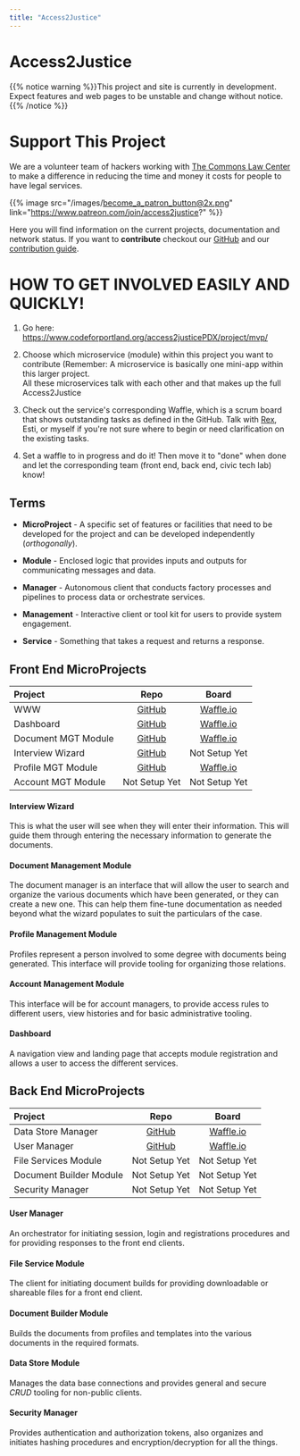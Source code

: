 ```yaml
---
title: "Access2Justice"
---
```


# Access2Justice

{{% notice warning %}}This project and site is currently in development. Expect features and web pages to be unstable and change without notice.
{{% /notice %}}

# Support This Project

We are a volunteer team of hackers working with [The Commons Law Center](https://thecommonslawcenter.org) to make a difference in reducing the time and money it costs for people to have legal services.

{{% image src="/images/become_a_patron_button@2x.png" link="https://www.patreon.com/join/access2justice?" %}}

Here you will find information on the current projects, documentation and network status. If you want to **contribute** checkout our [GitHub](https://github.com/CodeForPortland/access2justicePDX/) and our [contribution guide](https://github.com/CodeForPortland/access2justicePDX/).


# HOW TO GET INVOLVED EASILY AND QUICKLY!

1. Go here: https://www.codeforportland.org/access2justicePDX/project/mvp/

2. Choose which microservice (module) within this project you want to contribute
(Remember: A microservice is basically one mini-app within this larger project.  
All these microservices talk with each other and that makes up the full Access2Justice

3. Check out the service's corresponding Waffle, which is a scrum board that shows outstanding tasks as defined in the GitHub. Talk with [Rex](rex@codeforpdx.org), Esti, or myself if you're not sure where to begin or need clarification on the existing tasks.

4. Set a waffle to in progress and do it!  Then move it to "done" when done and let the corresponding team (front end, back end, civic tech lab) know!

## Terms

- **MicroProject** - A specific set of features or facilities that need to be developed for the project and can be developed independently (*orthogonally*). 

- **Module** - Enclosed logic that provides inputs and outputs for communicating messages and data.

- **Manager** - Autonomous client that conducts factory processes and pipelines to process data or orchestrate services. 

- **Management** - Interactive client or tool kit for users to provide system engagement. 

- **Service** - Something that takes a request and returns a response.

## Front End MicroProjects

|Project | Repo | Board|
|:---|:----:|:---:|
| WWW | [GitHub](https://github.com/CodeForPortland/Access2JusticePDX) | [Waffle.io](https://waffle.io/CodeForPortland/access2justicePDX/join) |
| Dashboard | [GitHub](https://github.com/CodeForPortland/a2j-front-end_dashboard) | [Waffle.io](https://waffle.io/CodeForPortland/a2j-front-end_dashboard/join) |
| Document MGT Module | [GitHub](https://github.com/CodeForPortland/a2j-front-end_document-manager) | [Waffle.io](https://waffle.io/CodeForPortland/a2j-front-end_document-manager/join) |
| Interview Wizard | [GitHub](https://github.com/CodeForPortland/a2j-front-end_interview-wizard) | Not Setup Yet |
| Profile MGT Module | [GitHub](https://github.com/CodeForPortland/a2j-front-end_profiles) | [Waffle.io](https://waffle.io/CodeForPortland/a2j-front-end_profiles/join) |
| Account MGT Module | Not Setup Yet | Not Setup Yet |

#### Interview Wizard

This is what the user will see when they will enter their information.  This will guide them through entering the necessary information to generate the documents.

#### Document Management Module

The document manager is an interface that will allow the user to search and organize the various documents which have been generated, or they can create a new one. 
This can help them fine-tune documentation as needed beyond what the wizard populates to suit the particulars of the case. 

#### Profile Management Module

Profiles represent a person involved to some degree with documents being generated. This interface will provide tooling for organizing those relations.

#### Account Management Module

This interface will be for account managers, to provide access rules to different users, view histories and for basic administrative tooling.

#### Dashboard 

A navigation view and landing page that accepts module registration and allows a user to access the different services.


## Back End MicroProjects

|Project | Repo | Board|
|:---|:----:|:---:|
| Data Store Manager | [GitHub](https://github.com/CodeForPortland/a2j-back-end_data-store-manager) | [Waffle.io](https://waffle.io/CodeForPortland/a2j-back-end_data-store-manager/join) |
| User Manager | [GitHub](https://github.com/CodeForPortland/a2j-back-end_user-manager) | [Waffle.io](https://waffle.io/CodeForPortland/a2j-back-end_user-manager/join) |
| File Services Module  | Not Setup Yet | Not Setup Yet | 
| Document Builder Module | Not Setup Yet | Not Setup Yet | 
| Security Manager | Not Setup Yet | Not Setup Yet | 

#### User Manager

An orchestrator for initiating session, login and registrations procedures and for providing responses to the front end clients.

#### File Service Module

The client for initiating document builds for providing downloadable or shareable files for a front end client. 

#### Document Builder Module

Builds the documents from profiles and templates into the various documents in the required formats.

#### Data Store Module

Manages the data base connections and provides general and secure *CRUD* tooling for non-public clients.

#### Security Manager

Provides authentication and authorization tokens, also organizes and initiates hashing procedures and encryption/decryption for all the things.

